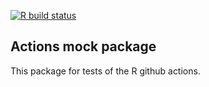 [![R build status](https://github.com/FertigLab/actions/workflows/call/badge.svg)](https://github.com/FertigLab/actions/actions?workflow=call)

## Actions mock package

This package for tests of the R github actions.

